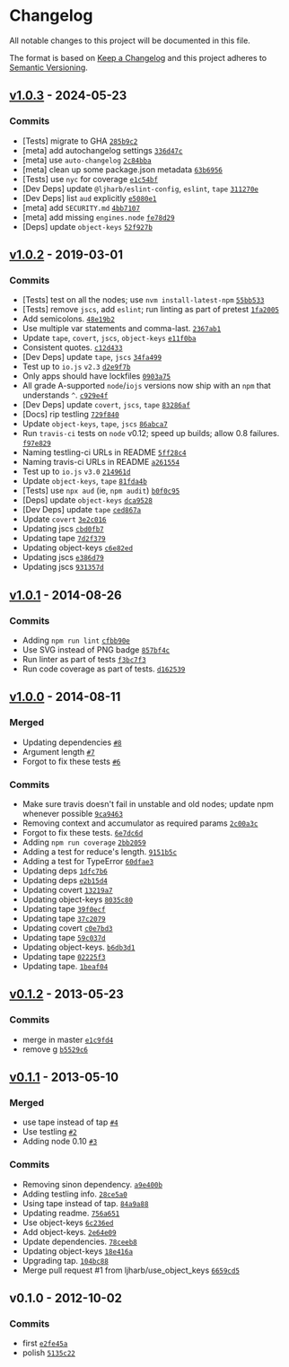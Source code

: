 # Changelog

All notable changes to this project will be documented in this file.

The format is based on [Keep a Changelog](https://keepachangelog.com/en/1.0.0/)
and this project adheres to [Semantic Versioning](https://semver.org/spec/v2.0.0.html).

## [v1.0.3](https://github.com/Raynos/reduce/compare/v1.0.2...v1.0.3) - 2024-05-23

### Commits

- [Tests] migrate to GHA [`285b9c2`](https://github.com/Raynos/reduce/commit/285b9c296c8f321de616e15b5795a74c2ea5daad)
- [meta] add autochangelog settings [`336d47c`](https://github.com/Raynos/reduce/commit/336d47cfc82334c44279398921863ee281fa212a)
- [meta] use `auto-changelog` [`2c84bba`](https://github.com/Raynos/reduce/commit/2c84bbac2c5a31cfd0c0d140a3270d05acacfc5d)
- [meta] clean up some package.json metadata [`63b6956`](https://github.com/Raynos/reduce/commit/63b69569bcb01dc90c271865457b57acd97b558d)
- [Tests] use `nyc` for coverage [`e1c54bf`](https://github.com/Raynos/reduce/commit/e1c54bf3c6222bdd88182a76ba544deed5a2cddc)
- [Dev Deps] update `@ljharb/eslint-config`, `eslint`, `tape` [`311270e`](https://github.com/Raynos/reduce/commit/311270e7e6c87bc7c9618daaa52a3f15e53c9c68)
- [Dev Deps] list `aud` explicitly [`e5080e1`](https://github.com/Raynos/reduce/commit/e5080e1972133c332ecc31658607126cc47e80cf)
- [meta] add `SECURITY.md` [`4bb7107`](https://github.com/Raynos/reduce/commit/4bb710717646303098dda4a15cac324b9bf3f367)
- [meta] add missing `engines.node` [`fe78d29`](https://github.com/Raynos/reduce/commit/fe78d295eef18507f595d4562ca59d77164d338d)
- [Deps] update `object-keys` [`52f927b`](https://github.com/Raynos/reduce/commit/52f927b906beb16f72b43cc3ccb2647a0ce62c98)

## [v1.0.2](https://github.com/Raynos/reduce/compare/v1.0.1...v1.0.2) - 2019-03-01

### Commits

- [Tests] test on all the nodes; use `nvm install-latest-npm` [`55bb533`](https://github.com/Raynos/reduce/commit/55bb533958684a168d17c67f5a6861c83389fe8d)
- [Tests] remove `jscs`, add `eslint`; run linting as part of pretest [`1fa2005`](https://github.com/Raynos/reduce/commit/1fa2005f2bdad2199f8ed04b00103bff9dff662a)
- Add semicolons. [`48e19b2`](https://github.com/Raynos/reduce/commit/48e19b2405e4beb98f1fd7caadab770eac81ee08)
- Use multiple var statements and comma-last. [`2367ab1`](https://github.com/Raynos/reduce/commit/2367ab11a59d159c4a23d756eea6646b66c16523)
- Update `tape`, `covert`, `jscs`, `object-keys` [`e11f0ba`](https://github.com/Raynos/reduce/commit/e11f0baa4b371abfe0312765d754c6c48c4b0d01)
- Consistent quotes. [`c12d433`](https://github.com/Raynos/reduce/commit/c12d433363f77bbdb4308324268ae8431a1e9f0a)
- [Dev Deps] update `tape`, `jscs` [`34fa499`](https://github.com/Raynos/reduce/commit/34fa4995659160974fbf5be96ebb5c59e4d05907)
- Test up to `io.js` `v2.3` [`d2e9f7b`](https://github.com/Raynos/reduce/commit/d2e9f7bb37f93c85a2d8154b888fb28f4f42d2f0)
- Only apps should have lockfiles [`0903a75`](https://github.com/Raynos/reduce/commit/0903a75550f4bd81c0aa63fb5e3557c5ec479485)
- All grade A-supported `node`/`iojs` versions now ship with an `npm` that understands `^`. [`c929e4f`](https://github.com/Raynos/reduce/commit/c929e4f263bfc2f4512ea3126cf5460f4d5bfa2c)
- [Dev Deps] update `covert`, `jscs`, `tape` [`83286af`](https://github.com/Raynos/reduce/commit/83286af37aca644e2e632ef07a210cb892461836)
- [Docs] rip testling [`729f840`](https://github.com/Raynos/reduce/commit/729f840cac7fe40f3e3f0978465fec861d51f97d)
- Update `object-keys`, `tape`, `jscs` [`86abca7`](https://github.com/Raynos/reduce/commit/86abca7075f278a74ea648addc7b6fe0c9ea9c44)
- Run `travis-ci` tests on `node` v0.12; speed up builds; allow 0.8 failures. [`f97e829`](https://github.com/Raynos/reduce/commit/f97e829866d8ae1ce0e5087ba8e1cb207b40815e)
- Naming testling-ci URLs in README [`5ff28c4`](https://github.com/Raynos/reduce/commit/5ff28c48bd80a7dcbef5ba682de3df3b893c27b6)
- Naming travis-ci URLs in README [`a261554`](https://github.com/Raynos/reduce/commit/a261554c2f7d76317422e1161148576db9bb0f04)
- Test up to `io.js` `v3.0` [`214961d`](https://github.com/Raynos/reduce/commit/214961dd13e5ac6dd414a51cf4866943b11c0f6a)
- Update `object-keys`, `tape` [`81fda4b`](https://github.com/Raynos/reduce/commit/81fda4b412abcb163c983df88b04e404a574112d)
- [Tests] use `npx aud` (ie, `npm audit`) [`b0f0c95`](https://github.com/Raynos/reduce/commit/b0f0c950a9657578fc9578e797a99810eaa503cc)
- [Deps] update `object-keys` [`dca9528`](https://github.com/Raynos/reduce/commit/dca95283f2575681045e117c76fa319183ecdebe)
- [Dev Deps] update `tape` [`ced867a`](https://github.com/Raynos/reduce/commit/ced867a296b263ca40b13b889b1daeec779ce5ce)
- Update `covert` [`3e2c016`](https://github.com/Raynos/reduce/commit/3e2c01679f89e4616e2b12331c0372ab2127c43a)
- Updating jscs [`cbd0fb7`](https://github.com/Raynos/reduce/commit/cbd0fb7d208f7dfa128b5f87be02d57c037ae707)
- Updating tape [`7d2f379`](https://github.com/Raynos/reduce/commit/7d2f3796ee33cfbd7e25302018bd4a19634d46c3)
- Updating object-keys [`c6e82ed`](https://github.com/Raynos/reduce/commit/c6e82edbb4f9e89f90dca21e7bf229b7e23c04c8)
- Updating jscs [`e386d79`](https://github.com/Raynos/reduce/commit/e386d791087ef3f6919aa69ddde70a1010a7403e)
- Updating jscs [`931357d`](https://github.com/Raynos/reduce/commit/931357da459e8ee1c5628fc86d05ecbd72e168e5)

## [v1.0.1](https://github.com/Raynos/reduce/compare/v1.0.0...v1.0.1) - 2014-08-26

### Commits

- Adding `npm run lint` [`cfbb90e`](https://github.com/Raynos/reduce/commit/cfbb90e77c0a17ea853718b90c40629254cab49c)
- Use SVG instead of PNG badge [`857bf4c`](https://github.com/Raynos/reduce/commit/857bf4ce0f4c1dd9eebfa5c57cd3b80ef2a4d834)
- Run linter as part of tests [`f3bc7f3`](https://github.com/Raynos/reduce/commit/f3bc7f3aff359c69d65eefddd9cc975d6fd2d0c5)
- Run code coverage as part of tests. [`d162539`](https://github.com/Raynos/reduce/commit/d162539b9492e3115eccf17c9bb10f64c384bdd9)

## [v1.0.0](https://github.com/Raynos/reduce/compare/v0.1.2...v1.0.0) - 2014-08-11

### Merged

- Updating dependencies [`#8`](https://github.com/Raynos/reduce/pull/8)
- Argument length [`#7`](https://github.com/Raynos/reduce/pull/7)
- Forgot to fix these tests [`#6`](https://github.com/Raynos/reduce/pull/6)

### Commits

- Make sure travis doesn't fail in unstable and old nodes; update npm whenever possible [`9ca9463`](https://github.com/Raynos/reduce/commit/9ca9463e2b340b90b8f6f46b30d78e8c423873bc)
- Removing context and accumulator as required params [`2c00a3c`](https://github.com/Raynos/reduce/commit/2c00a3ccf1ca99b7bfe5031e67b8f447b92480aa)
- Forgot to fix these tests. [`6e7dc6d`](https://github.com/Raynos/reduce/commit/6e7dc6d1a01ea154eb37968ce434d95d53cdf1ee)
- Adding `npm run coverage` [`2bb2059`](https://github.com/Raynos/reduce/commit/2bb2059c5b0cf0dd19c26aae7e87f632af57c5cd)
- Adding a test for reduce's length. [`9151b5c`](https://github.com/Raynos/reduce/commit/9151b5c7777f9b4fac82a20217940fc1196787d5)
- Adding a test for TypeError [`60dfae3`](https://github.com/Raynos/reduce/commit/60dfae3ce4d6bcdc8a8e6acf682b753ff011adc1)
- Updating deps [`1dfc7b6`](https://github.com/Raynos/reduce/commit/1dfc7b6aefbda0e6bd7439ab68e554c1cf28fa46)
- Updating deps [`e2b15d4`](https://github.com/Raynos/reduce/commit/e2b15d4475526026380f3cec4ac712ea694ff23b)
- Updating covert [`13219a7`](https://github.com/Raynos/reduce/commit/13219a78bc2d2f063cac22270dfed9d7c1a5a4f3)
- Updating object-keys [`8035c80`](https://github.com/Raynos/reduce/commit/8035c807909ef8b6e3bed90f8f413121a4d237ad)
- Updating tape [`39f0ecf`](https://github.com/Raynos/reduce/commit/39f0ecf6357869af553930510cf1a195690299ae)
- Updating tape [`37c2079`](https://github.com/Raynos/reduce/commit/37c207918626e43f8ef565a3a0a34c6bce9650db)
- Updating covert [`c0e7bd3`](https://github.com/Raynos/reduce/commit/c0e7bd378264d010509a38152e11219b14fa2412)
- Updating tape [`59c037d`](https://github.com/Raynos/reduce/commit/59c037d5d5fa20373fd08e40c4cc9538b65e476d)
- Updating object-keys. [`b6db3d1`](https://github.com/Raynos/reduce/commit/b6db3d1a3e4cfc5755c09aa4e565523d3dc522f6)
- Updating tape [`02225f3`](https://github.com/Raynos/reduce/commit/02225f3d6677bbced966cd556bba371b9fd91e3b)
- Updating tape. [`1beaf04`](https://github.com/Raynos/reduce/commit/1beaf0418d026e09630592ffa1de7093212ee77a)

## [v0.1.2](https://github.com/Raynos/reduce/compare/v0.1.1...v0.1.2) - 2013-05-23

### Commits

- merge in master [`e1c9fd4`](https://github.com/Raynos/reduce/commit/e1c9fd463f7b38a925c70a8427e42f7be3b5e777)
- remove g [`b5529c6`](https://github.com/Raynos/reduce/commit/b5529c6f792502486cb89a9930cb82134247327f)

## [v0.1.1](https://github.com/Raynos/reduce/compare/v0.1.0...v0.1.1) - 2013-05-10

### Merged

- use tape instead of tap [`#4`](https://github.com/Raynos/reduce/pull/4)
- Use testling [`#2`](https://github.com/Raynos/reduce/pull/2)
- Adding node 0.10 [`#3`](https://github.com/Raynos/reduce/pull/3)

### Commits

- Removing sinon dependency. [`a9e400b`](https://github.com/Raynos/reduce/commit/a9e400bfd9127098faa42f51f0cdf34e05c9b887)
- Adding testling info. [`28ce5a0`](https://github.com/Raynos/reduce/commit/28ce5a03f52a2a8b897966f0336af2ead55edd25)
- Using tape instead of tap. [`84a9a88`](https://github.com/Raynos/reduce/commit/84a9a882d4866cde40d9fc7a6bba7e8b9678090d)
- Updating readme. [`756a651`](https://github.com/Raynos/reduce/commit/756a6516840d9339b63eb025801685d974b3cd01)
- Use object-keys [`6c236ed`](https://github.com/Raynos/reduce/commit/6c236ed5a825869a99d2a75ad1ae842530b6e08d)
- Add object-keys. [`2e64e09`](https://github.com/Raynos/reduce/commit/2e64e09cb630e6cb654a1ff40dbf3b22ab5841db)
- Update dependencies. [`78ceeb8`](https://github.com/Raynos/reduce/commit/78ceeb8e9da45ccf6a8138b7a57b0a69ea99f9a5)
- Updating object-keys [`18e416a`](https://github.com/Raynos/reduce/commit/18e416a484b69552f6a9e6e5a2e4dba8ef4d682c)
- Upgrading tap. [`104bc88`](https://github.com/Raynos/reduce/commit/104bc88d8ec56780ba69f48aad935865ef277cf3)
- Merge pull request #1 from ljharb/use_object_keys [`6659cd5`](https://github.com/Raynos/reduce/commit/6659cd586f062447036a283fed8316bd2a5c0d09)

## v0.1.0 - 2012-10-02

### Commits

- first [`e2fe45a`](https://github.com/Raynos/reduce/commit/e2fe45a9ceef126df138d2ba347718170f91879b)
- polish [`5135c22`](https://github.com/Raynos/reduce/commit/5135c222a1f79344305e421f6bf7f37c1940fee8)
